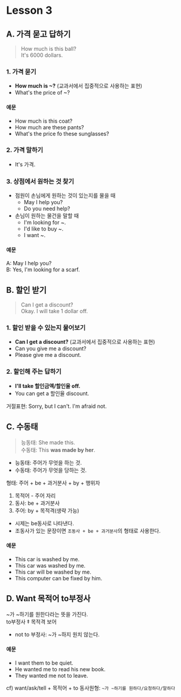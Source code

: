 # Lesson 3
## A. 가격 묻고 답하기
> How much is this ball?    
> It's 6000 dollars.    

### 1. 가격 묻기
- **How much is ~?** (교과서에서 집중적으로 사용하는 표현)
- What's the price of ~?
#### 예문 
- How much is this coat?
- How much are these pants?
- What's the price fo these sunglasses?

### 2. 가격 말하기
- It's 가격.

### 3. 상점에서 원하는 것 찾기
+ 점원이 손님에게 원하는 것이 있는지를 물을 때
    - May I help you?
    - Do you need help?
+ 손님이 원하는 물건을 말할 때
    - I'm looking for ~.
    - I'd like to buy ~.
    - I want ~.
#### 예문 
A: May I help you?   
B: Yes, I'm looking for a scarf.

## B. 할인 받기
> Can I get a discount?     
> Okay. I will take 1 dollar off.    
### 1. 할인 받을 수 있는지 물어보기
- **Can I get a discount?** (교과서에서 집중적으로 사용하는 표현)
- Can you give me a discount?
- Please give me a discount.   

### 2. 할인해 주는 답하기
- **I'll take 할인금액/할인율 off.**
- You can get a 할인율 discount.

거절표현: Sorry, but I can't. I'm afraid not.

## C. 수동태
> 능동태: She made this.   
> 수동태: This **was made by her**.
* 능동태: 주어가 무엇을 하는 것.   
* 수동태: 주어가 무엇을 당하는 것.

형태: 주어 + be + 과거분사 + by + 행위자    
1. 목적어 - 주어 자리
2. 동사: be + 과거분사 
3. 주어: by + 목적격(생략 가능)
* 시제는 be동사로 나타낸다.
* 조동사가 있는 문장이면 `조동사 + be + 과거분사`의 형태로 사용한다.

#### 예문
- This car is washed by me.
- This car was washed by me.
- This car will be washed by me.
- This computer can be fixed by him.

## D. Want 목적어 to부정사
~가 ~하기를 원한다라는 뜻을 가진다.   
to부정사 ‡ 목적격 보어
* not to 부정사: ~가 ~하지 원치 않는다. 

#### 예문 
- I want them to be quiet.
- He wanted me to read his new book.
- They wanted me not to leave.

cf) want/ask/tell + 목적어 + to 동사원형: `~가 ~하기를 원하다/요청하다/말하다`
